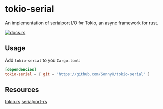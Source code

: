 # tokio-serial

An implementation of  serialport I/O for Tokio, an async framework for rust.

[![docs.rs](https://docs.rs/tokio-serial/badge.svg)](https://docs.rs/tokio-serial)

## Usage

Add `tokio-serial` to you `Cargo.toml`:

```toml
[dependencies]
tokio-serial = { git = "https://github.com/SonnyX/tokio-serial" }
```

## Resources

[tokio.rs](https://tokio.rs)
[serialport-rs](https://gitlab.com/susurrus/serialport-rs)
